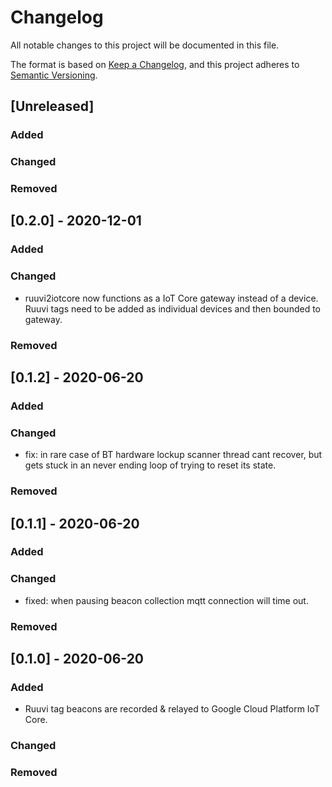 # Changelog
All notable changes to this project will be documented in this file.

The format is based on [Keep a Changelog](https://keepachangelog.com/en/1.0.0/),
and this project adheres to [Semantic Versioning](https://semver.org/spec/v2.0.0.html).

## [Unreleased]
### Added

### Changed

### Removed

## [0.2.0] - 2020-12-01
### Added

### Changed
- ruuvi2iotcore now functions as a IoT Core gateway instead of a device. Ruuvi tags need to be added as individual devices and then bounded to gateway.

### Removed

## [0.1.2] - 2020-06-20
### Added

### Changed
- fix: in rare case of BT hardware lockup scanner thread cant recover, but gets stuck in an never ending loop of trying to reset its state.

### Removed

## [0.1.1] - 2020-06-20
### Added

### Changed
- fixed: when pausing beacon collection mqtt connection will time out.

### Removed

## [0.1.0] - 2020-06-20
### Added
- Ruuvi tag beacons are recorded & relayed to Google Cloud Platform IoT Core.

### Changed

### Removed
